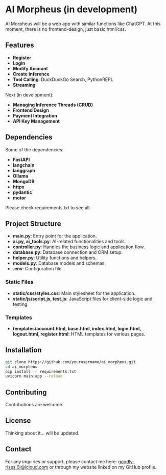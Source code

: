 # AI Morpheus (in development)

AI Morpheus will be a web app with similar functions like ChatGPT. At this moment, there is no frontend-design, just basic html/css.

## Features
- **Register**
- **Login**
- **Modify Account**
- **Create Inference**
- **Tool Calling**: DuckDuckGo Search, PythonREPL
- **Streaming**

Next (in development):
- **Managing Inference Threads (CRUD)**
- **Frontend Design**
- **Payment Integration**
- **API Key Management**

## Dependencies

Some of the dependencies:
- **FastAPI**
- **langchain**
- **langgraph**
- **Ollama**
- **MongoDB**
- **httpx**
- **pydantic**
- **motor**

Please check requirements.txt to see all.

## Project Structure

- **main.py**: Entry point for the application.
- **ai.py, ai_tools.py**: AI-related functionalities and tools.
- **controller.py**: Handles the business logic and application flow.
- **database.py**: Database connection and ORM setup.
- **helper.py**: Utility functions and helpers.
- **models.py**: Database models and schemas.
- **.env**: Configuration file.

### Static Files

- **static/css/styles.css**: Main stylesheet for the application.
- **static/js/script.js, test.js**: JavaScript files for client-side logic and testing.

### Templates

- **templates/account.html, base.html, index.html, login.html, logout.html, register.html**: HTML templates for various pages.

## Installation

   ```bash
   git clone https://github.com/yourusername/ai_morpheus.git
   cd ai_morpheus
   pip install -r requirements.txt
   uvicorn main:app --reload
   ```

## Contributing

Contributions are welcome. 

## License

Thinking about it... will be updated.

## Contact 

For any inquiries or support, please contact me here: goodly-rises.0i@icloud.com or through my website linked on my GitHub profile.